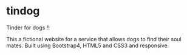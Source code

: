 # tindog
Tinder for dogs !!

This a fictional website for a service that allows dogs to find their soul mates. Built using Bootstrap4, HTML5 and CSS3 and responsive.
